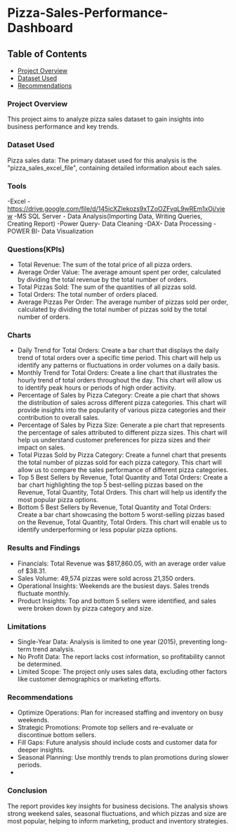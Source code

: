 # Pizza-Sales-Performance-Dashboard

## Table of Contents
- [Project Overview](#project-overview)
- [Dataset Used](#dataset-used)
-  [Recommendations](#recommendations)

### Project Overview
This project aims to analyze pizza sales dataset to gain insights into business performance and key trends.

### Dataset Used
Pizza sales data: The primary dataset used for this analysis is the "pizza_sales_excel_file", containing detailed information about each sales.

### Tools
-Excel - https://drive.google.com/file/d/145icXZlekozs9xTZoOZFvqL9wREm1xOj/view
-MS SQL Server - Data Analysis(Importing Data, Writing Queries, Creating Report)
-Power Query- Data Cleaning
-DAX- Data Processing
-POWER BI- Data Visualization

### Questions(KPIs)
 * Total Revenue: The sum of the total price of all pizza orders.
 * Average Order Value: The average amount spent per order, calculated by dividing the total revenue by the total number of orders.
 * Total Pizzas Sold: The sum of the quantities of all pizzas sold.
 * Total Orders: The total number of orders placed.
 * Average Pizzas Per Order: The average number of pizzas sold per order, calculated by dividing the total number of pizzas sold by the total number of orders.
### Charts
* Daily Trend for Total Orders:
   Create a bar chart that displays the daily trend of total orders over a specific time period. This chart will help us identify any patterns or fluctuations in order volumes on a daily basis.
 * Monthly Trend for Total Orders:
   Create a line chart that illustrates the hourly trend of total orders throughout the day. This chart will allow us to identify peak hours or periods of high order activity.
 * Percentage of Sales by Pizza Category:
   Create a pie chart that shows the distribution of sales across different pizza categories. This chart will provide insights into the popularity of various pizza categories and their contribution to overall sales.
 * Percentage of Sales by Pizza Size:
   Generate a pie chart that represents the percentage of sales attributed to different pizza sizes. This chart will help us understand customer preferences for pizza sizes and their impact on sales.
 * Total Pizzas Sold by Pizza Category:
   Create a funnel chart that presents the total number of pizzas sold for each pizza category. This chart will allow us to compare the sales performance of different pizza categories.
 * Top 5 Best Sellers by Revenue, Total Quantity and Total Orders:
   Create a bar chart highlighting the top 5 best-selling pizzas based on the Revenue, Total Quantity, Total Orders. This chart will help us identify the most popular pizza options.
 * Bottom 5 Best Sellers by Revenue, Total Quantity and Total Orders:
   Create a bar chart showcasing the bottom 5 worst-selling pizzas based on the Revenue, Total Quantity, Total Orders. This chart will enable us to identify underperforming or less popular pizza options.
   
### Results and Findings
 * Financials: Total Revenue was $817,860.05, with an average order value of $38.31.
 * Sales Volume: 49,574 pizzas were sold across 21,350 orders.
 * Operational Insights: Weekends are the busiest days. Sales trends fluctuate monthly.
 * Product Insights: Top and bottom 5 sellers were identified, and sales were broken down by pizza category and size.
   
### Limitations
 * Single-Year Data: Analysis is limited to one year (2015), preventing long-term trend analysis.
 * No Profit Data: The report lacks cost information, so profitability cannot be determined.
 * Limited Scope: The project only uses sales data, excluding other factors like customer demographics or marketing efforts.
   
### Recommendations
 * Optimize Operations: Plan for increased staffing and inventory on busy weekends.
 * Strategic Promotions: Promote top sellers and re-evaluate or discontinue bottom sellers.
 * Fill Gaps: Future analysis should include costs and customer data for deeper insights.
 * Seasonal Planning: Use monthly trends to plan promotions during slower periods.
 * 
### Conclusion 
The report provides key insights for business decisions. The analysis shows strong weekend sales, seasonal fluctuations, and which pizzas and size are most popular, helping to inform marketing, product and inventory strategies.
